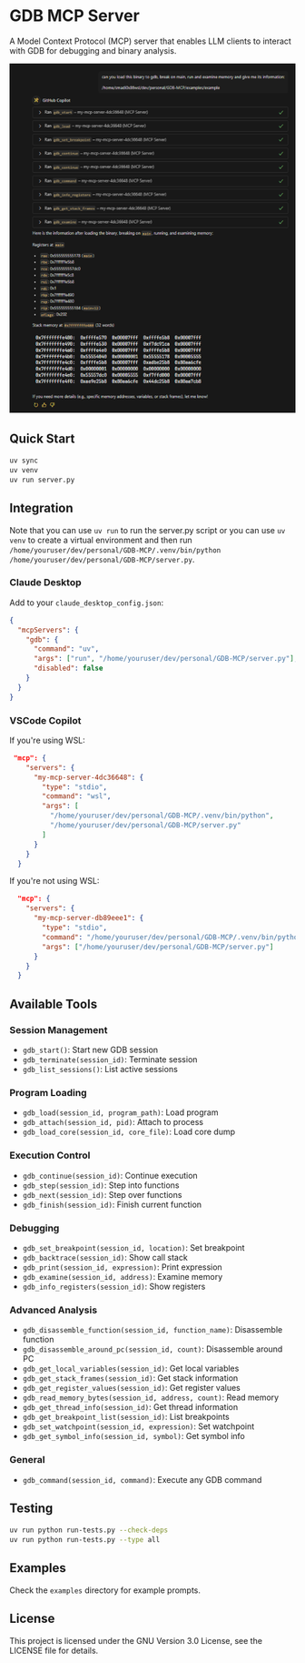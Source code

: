 # GDB MCP Server

A Model Context Protocol (MCP) server that enables LLM clients to interact with GDB for debugging and binary analysis.

<p align="center">
  <img src="images/gdb-mcp.png" alt="GDB MCP Server" width="600">
</p>

## Quick Start

```bash
uv sync
uv venv
uv run server.py
```

## Integration

Note that you can use `uv run` to run the server.py script or you can use `uv venv` to create a virtual environment and then run `/home/youruser/dev/personal/GDB-MCP/.venv/bin/python /home/youruser/dev/personal/GDB-MCP/server.py`.

### Claude Desktop

Add to your `claude_desktop_config.json`:

```json
{
  "mcpServers": {
    "gdb": {
      "command": "uv",
      "args": ["run", "/home/youruser/dev/personal/GDB-MCP/server.py"],
      "disabled": false
    }
  }
}
```

### VSCode Copilot

If you're using WSL:

```json
 "mcp": {
    "servers": {
      "my-mcp-server-4dc36648": {
        "type": "stdio",
        "command": "wsl",
        "args": [
          "/home/youruser/dev/personal/GDB-MCP/.venv/bin/python",
          "/home/youruser/dev/personal/GDB-MCP/server.py"
        ]
      }
    }
  }
```

If you're not using WSL:

```json
  "mcp": {
    "servers": {
      "my-mcp-server-db89eee1": {
        "type": "stdio",
        "command": "/home/youruser/dev/personal/GDB-MCP/.venv/bin/python",
        "args": ["/home/youruser/dev/personal/GDB-MCP/server.py"]
      }
    }
  }
```

## Available Tools

### Session Management

- `gdb_start()`: Start new GDB session
- `gdb_terminate(session_id)`: Terminate session
- `gdb_list_sessions()`: List active sessions

### Program Loading

- `gdb_load(session_id, program_path)`: Load program
- `gdb_attach(session_id, pid)`: Attach to process
- `gdb_load_core(session_id, core_file)`: Load core dump

### Execution Control

- `gdb_continue(session_id)`: Continue execution
- `gdb_step(session_id)`: Step into functions
- `gdb_next(session_id)`: Step over functions
- `gdb_finish(session_id)`: Finish current function

### Debugging

- `gdb_set_breakpoint(session_id, location)`: Set breakpoint
- `gdb_backtrace(session_id)`: Show call stack
- `gdb_print(session_id, expression)`: Print expression
- `gdb_examine(session_id, address)`: Examine memory
- `gdb_info_registers(session_id)`: Show registers

### Advanced Analysis

- `gdb_disassemble_function(session_id, function_name)`: Disassemble function
- `gdb_disassemble_around_pc(session_id, count)`: Disassemble around PC
- `gdb_get_local_variables(session_id)`: Get local variables
- `gdb_get_stack_frames(session_id)`: Get stack information
- `gdb_get_register_values(session_id)`: Get register values
- `gdb_read_memory_bytes(session_id, address, count)`: Read memory
- `gdb_get_thread_info(session_id)`: Get thread information
- `gdb_get_breakpoint_list(session_id)`: List breakpoints
- `gdb_set_watchpoint(session_id, expression)`: Set watchpoint
- `gdb_get_symbol_info(session_id, symbol)`: Get symbol info

### General

- `gdb_command(session_id, command)`: Execute any GDB command

## Testing

```bash
uv run python run-tests.py --check-deps
uv run python run-tests.py --type all
```

## Examples

Check the `examples` directory for example prompts.

## License

This project is licensed under the GNU Version 3.0 License, see the LICENSE file for details.
